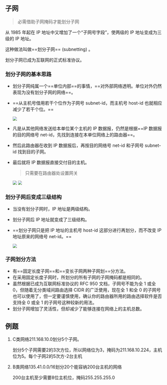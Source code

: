 ## 子网

> 必需借助子网掩码才能划分子网

从 1985 年起在 IP 地址中又增加了一个“子网号字段”，使两级的 IP 地址变成为三级的 IP 地址。

这种做法叫做==划分子网== (subnetting) 。

划分子网已成为互联网的正式标准协议。 

### 划分子网的基本思路

- 划分子网纯属一个==单位内部==的事情，==对外部网络透明。单位对外仍然表现为没有划分子网的网络==。

- ==从主机号借用若干个位作为子网号 subnet-id，而主机号 host-id 也就相应减少了若干个位。==

  <img src="..\..\..\imgs\_Net\计算机网络\Snipaste_2020-08-21_12-59-27.png" style="zoom:80%;" />

- 凡是从其他网络发送给本单位某个主机的 IP 数据报，仍然是根据==IP 数据报的目的网络号 net-id，先找到连接在本单位网络上的路由器==。

- 然后此路由器在收到 IP 数据报后，再按目的网络号 net-id 和子网号 subnet-id 找到目的子网。

- 最后就将 IP 数据报直接交付目的主机。 

  > 只需要在路由器处设置网关

  <img src="..\..\..\imgs\_Net\计算机网络\Snipaste_2020-08-21_13-06-05.png" style="zoom:80%;" />
  
  <img src="..\..\..\imgs\_Net\计算机网络\Snipaste_2020-08-21_13-06-33.png" style="zoom:80%;" />

### 划分子网后变成三级结构

- 当没有划分子网时，IP 地址是两级结构。

- 划分子网后 IP 地址就变成了三级结构。

- ==划分子网只是把 IP 地址的主机号 host-id 这部分进行再划分，而不改变 IP 地址原来的网络号 net-id。== 

  <img src="..\..\..\imgs\_Net\计算机网络\Snipaste_2020-08-21_13-09-04.png" style="zoom:80%;" />



### 子网划分方法

- 有==固定长度子网==和==变长子网两种子网划==分方法。
- 在采用固定长度子网时，所划分的所有子网的子网掩码都是相同的。
- 虽然根据已成为互联网标准协议的 RFC 950 文档，子网号不能为全 1 或全 0，但随着无分类域间路由选择 CIDR 的广泛使用，现在全 1 和全 0 的子网号也可以使用了，但一定要谨慎使用，确认你的路由器所用的路由选择软件是否支持全 0 或全 1 的子网号这种较新的用法。
- 划分子网增加了灵活性，但却减少了能够连接在网络上的主机总数。

## 例题

1. C类网络211.168.10.0划分5个子网。

   划分5个子网需要2的3次方位，所以网络位为3，掩码为211.168.10.224，主机位为5。每个子网2的5次方-2台主机

2. B类网络135.41.0.0/16划分20个能容纳200台主机的网络

   200台主机至少需要8位主机位，掩码255.255.255.0
